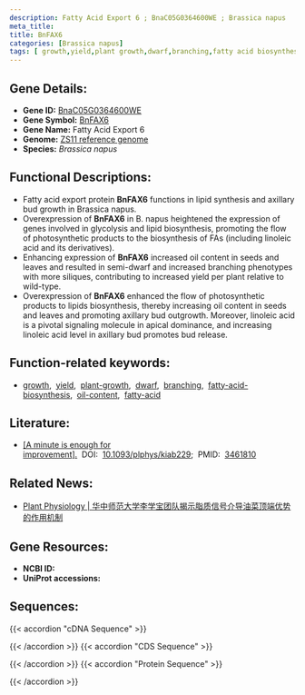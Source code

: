 ```yaml
---
description: Fatty Acid Export 6 ; BnaC05G0364600WE ; Brassica napus
meta_title:
title: BnFAX6
categories: [Brassica napus]
tags: [ growth,yield,plant growth,dwarf,branching,fatty acid biosynthesis,oil content,fatty acid ]
---
```


## Gene Details:
- **Gene ID:**	[BnaC05G0364600WE]()
- **Gene Symbol:** <u>BnFAX6</u>
- **Gene Name:** Fatty Acid Export 6
- **Genome:** [ZS11 reference genome]()
- **Species:** *Brassica napus*

## Functional Descriptions:
   - Fatty acid export protein **BnFAX6** functions in lipid synthesis and axillary bud growth in Brassica napus.
   - Overexpression of **BnFAX6** in B. napus heightened the expression of genes involved in glycolysis and lipid biosynthesis, promoting the flow of photosynthetic products to the biosynthesis of FAs (including linoleic acid and its derivatives).
   - Enhancing expression of **BnFAX6** increased oil content in seeds and leaves and resulted in semi-dwarf and increased branching phenotypes with more siliques, contributing to increased yield per plant relative to wild-type.
   - Overexpression of **BnFAX6** enhanced the flow of photosynthetic products to lipids biosynthesis, thereby increasing oil content in seeds and leaves and promoting axillary bud outgrowth. Moreover, linoleic acid is a pivotal signaling molecule in apical dominance, and increasing linoleic acid level in axillary bud promotes bud release.

## Function-related keywords:
   - [growth](/tags/growth/),&nbsp;&nbsp;[yield](/tags/yield/),&nbsp;&nbsp;[plant-growth](/tags/plant-growth/),&nbsp;&nbsp;[dwarf](/tags/dwarf/),&nbsp;&nbsp;[branching](/tags/branching/),&nbsp;&nbsp;[fatty-acid-biosynthesis](/tags/fatty-acid-biosynthesis/),&nbsp;&nbsp;[oil-content](/tags/oil-content/),&nbsp;&nbsp;[fatty-acid](/tags/fatty-acid/)

## Literature:
   - [[A minute is enough for improvement].]( https://academic.oup.com/plphys/article/186/4/2064/6276994?login=true)&nbsp;&nbsp;DOI:&nbsp;&nbsp;[10.1093/plphys/kiab229](https://academic.oup.com/plphys/article/186/4/2064/6276994?login=true);&nbsp;&nbsp;PMID:&nbsp;&nbsp;[3461810](https://pubmed.ncbi.nlm.nih.gov/3461810/)

## Related News:
   - [Plant Physiology | 华中师范大学李学宝团队揭示脂质信号介导油菜顶端优势的作用机制](https://mp.weixin.qq.com/s?__biz=Mzg3MDEwNDEyMg==&mid=2247510570&idx=4&sn=081354c408d5e25b4e34a33f5df3e172&chksm=ce90077ff9e78e69f0c0c8e9cf5317faad6e253c92e88e9a19bb4f917e18f248ab59c5ee3ba5&scene=27#wechat_redirect)

## Gene Resources:
- **NCBI ID:**  [](https://www.ncbi.nlm.nih.gov/gene/?term=)
- **UniProt accessions:** [](https://www.uniprot.org/uniprotkb//entry)



## Sequences:
{{< accordion "cDNA Sequence" >}}

{{< /accordion >}}
{{< accordion "CDS Sequence" >}}

{{< /accordion >}}
{{< accordion "Protein Sequence" >}}

{{< /accordion >}}
